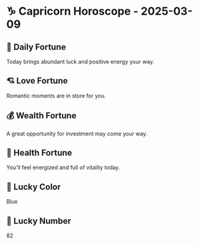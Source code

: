 # ♑ Capricorn Horoscope - 2025-03-09

## 🎯 Daily Fortune

Today brings abundant luck and positive energy your way.

## 💘 Love Fortune

Romantic moments are in store for you.

## 💰 Wealth Fortune

A great opportunity for investment may come your way.

## 🌱 Health Fortune

You'll feel energized and full of vitality today.

## 🎨 Lucky Color

Blue

## 🔢 Lucky Number

82
